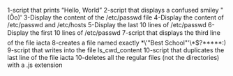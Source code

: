 1-script that prints “Hello, World”
2-script that displays a confused smiley "(Ôo)'
3-Display the content of the /etc/passwd file
4-Display the content of /etc/passwd and /etc/hosts
5-Display the last 10 lines of /etc/passwd
6-Display the first 10 lines of /etc/passwd
7-script that displays the third line of the file iacta
8-creates a file named exactly \*\\'"Best School"\'\\*$\?\*\*\*\*\*:)
9-script that writes into the file ls_cwd_content
10-script that duplicates the last line of the file iacta
10-deletes all the regular files (not the directories) with a .js extension
